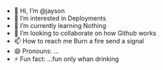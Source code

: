 - 👋 Hi, I’m @jayson 
- 👀 I’m interested in Deployments
- 🌱 I’m currently learning Nothing
- 💞️ I’m looking to collaborate on how Github works
- 📫 How to reach me Burn a fire send a signal 
- 😄 Pronouns: ...
- ⚡ Fun fact: ...fun only whan drinking

<!---
jaysonevelyn/jaysonevelyn is a ✨ special ✨ repository because its `README.md` (this file) appears on your GitHub profile.
You can click the Preview link to take a look at your changes.
--->
